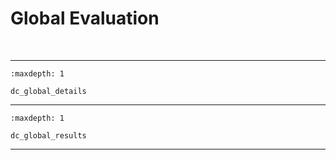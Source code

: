 # Global Evaluation


<span> </br> </span>

--- 


```{toctree}
:maxdepth: 1

dc_global_details
``` 

--- 


```{toctree}
:maxdepth: 1

dc_global_results
```

--- 
 
<span> </br> </span>